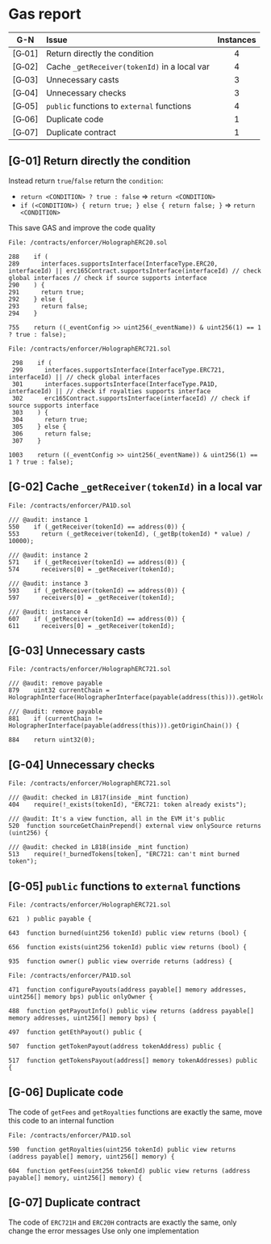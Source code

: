 # Gas report

| G-N    |Issue|Instances|
|:------:|:----|:-------:|
| [G&#x2011;01] | Return directly the condition | 4 |
| [G&#x2011;02] | Cache `_getReceiver(tokenId)` in a local var | 4 |
| [G&#x2011;03] | Unnecessary casts | 3 |
| [G&#x2011;04] | Unnecessary checks | 3 |
| [G&#x2011;05] | `public` functions to `external` functions | 4 |
| [G&#x2011;06] | Duplicate code | 1 |
| [G&#x2011;07] | Duplicate contract | 1 |

## [G-01] Return directly the condition

Instead return `true`/`false` return the `condition`:
- `return <CONDITION> ? true : false` => `return <CONDITION>`
- `if (<CONDITION>) { return true; } else { return false; }` => `return <CONDITION>`

This save GAS and improve the code quality

```solidity
File: /contracts/enforcer/HolographERC20.sol

288    if (
289      interfaces.supportsInterface(InterfaceType.ERC20, interfaceId) || erc165Contract.supportsInterface(interfaceId) // check global interfaces // check if source supports interface
290    ) {
291      return true;
292    } else {
293      return false;
294    }

755    return ((_eventConfig >> uint256(_eventName)) & uint256(1) == 1 ? true : false);
```

```solidity
File: /contracts/enforcer/HolographERC721.sol

 298    if (
 299      interfaces.supportsInterface(InterfaceType.ERC721, interfaceId) || // check global interfaces
 301      interfaces.supportsInterface(InterfaceType.PA1D, interfaceId) || // check if royalties supports interface
 302      erc165Contract.supportsInterface(interfaceId) // check if source supports interface
 303    ) {
 304      return true;
 305    } else {
 306      return false;
 307    }

1003    return ((_eventConfig >> uint256(_eventName)) & uint256(1) == 1 ? true : false);
```

## [G-02] Cache `_getReceiver(tokenId)` in a local var

```solidity
File: /contracts/enforcer/PA1D.sol

/// @audit: instance 1
550    if (_getReceiver(tokenId) == address(0)) {
553      return (_getReceiver(tokenId), (_getBp(tokenId) * value) / 10000);

/// @audit: instance 2
571    if (_getReceiver(tokenId) == address(0)) {
574      receivers[0] = _getReceiver(tokenId);

/// @audit: instance 3
593    if (_getReceiver(tokenId) == address(0)) {
597      receivers[0] = _getReceiver(tokenId);

/// @audit: instance 4
607    if (_getReceiver(tokenId) == address(0)) {
611      receivers[0] = _getReceiver(tokenId);
```

## [G-03] Unnecessary casts

```solidity
File: /contracts/enforcer/HolographERC721.sol

/// @audit: remove payable
879    uint32 currentChain = HolographInterface(HolographerInterface(payable(address(this))).getHolograph())

/// @audit: remove payable
881    if (currentChain != HolographerInterface(payable(address(this))).getOriginChain()) {

884    return uint32(0);
```

## [G-04] Unnecessary checks

```solidity
File: /contracts/enforcer/HolographERC721.sol

/// @audit: checked in L817(inside _mint function)
404    require(!_exists(tokenId), "ERC721: token already exists");

/// @audit: It's a view function, all in the EVM it's public
520  function sourceGetChainPrepend() external view onlySource returns (uint256) {

/// @audit: checked in L818(inside _mint function)
513    require(!_burnedTokens[token], "ERC721: can't mint burned token");
```

## [G-05] `public` functions to `external` functions

```solidity
File: /contracts/enforcer/HolographERC721.sol

621  ) public payable {

643  function burned(uint256 tokenId) public view returns (bool) {

656  function exists(uint256 tokenId) public view returns (bool) {

935  function owner() public view override returns (address) {
```

```solidity
File: /contracts/enforcer/PA1D.sol

471  function configurePayouts(address payable[] memory addresses, uint256[] memory bps) public onlyOwner {

488  function getPayoutInfo() public view returns (address payable[] memory addresses, uint256[] memory bps) {

497  function getEthPayout() public {

507  function getTokenPayout(address tokenAddress) public {

517  function getTokensPayout(address[] memory tokenAddresses) public {
```

## [G-06] Duplicate code

The code of `getFees` and `getRoyalties` functions are exactly the same, move this code to an internal function

```solidity
File: /contracts/enforcer/PA1D.sol

590  function getRoyalties(uint256 tokenId) public view returns (address payable[] memory, uint256[] memory) {

604  function getFees(uint256 tokenId) public view returns (address payable[] memory, uint256[] memory) {
```

## [G-07] Duplicate contract

The code of `ERC721H` and `ERC20H` contracts are exactly the same, only change the error messages
Use only one implementation
